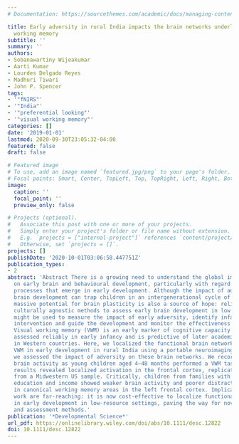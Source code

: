 ```yaml
---
# Documentation: https://sourcethemes.com/academic/docs/managing-content/

title: Early adversity in rural India impacts the brain networks underlying visual
  working memory
subtitle: ''
summary: ''
authors:
- Sobanawartiny Wijeakumar
- Aarti Kumar
- Lourdes Delgado Reyes
- Madhuri Tiwari
- John P. Spencer
tags:
- '"fNIRS"'
- '"India"'
- '"preferential looking"'
- '"visual working memory"'
categories: []
date: '2019-01-01'
lastmod: 2020-09-30T23:05:32-04:00
featured: false
draft: false

# Featured image
# To use, add an image named `featured.jpg/png` to your page's folder.
# Focal points: Smart, Center, TopLeft, Top, TopRight, Left, Right, BottomLeft, Bottom, BottomRight.
image:
  caption: ''
  focal_point: ''
  preview_only: false

# Projects (optional).
#   Associate this post with one or more of your projects.
#   Simply enter your project's folder or file name without extension.
#   E.g. `projects = ["internal-project"]` references `content/project/deep-learning/index.md`.
#   Otherwise, set `projects = []`.
projects: []
publishDate: '2020-10-01T03:06:58.447751Z'
publication_types:
- 2
abstract: 'Abstract There is a growing need to understand the global impact of poverty
  on early brain and behavioural development, particularly with regard to key cognitive
  processes that emerge in early development. Although the impact of adversity on
  brain development can trap children in an intergenerational cycle of poverty, the
  massive potential for brain plasticity is also a source of hope: reliable, accessible,
  culturally agnostic methods to assess early brain development in low resource settings
  might be used to measure the impact of early adversity, identify infants for timely
  intervention and guide the development and monitor the effectiveness of early interventions.
  Visual working memory (VWM) is an early marker of cognitive capacity that has been
  assessed reliably in early infancy and is predictive of later academic achievement
  in Western countries. Here, we localized the functional brain networks that underlie
  VWM in early development in rural India using a portable neuroimaging system, and
  we assessed the impact of adversity on these brain networks. We recorded functional
  brain activity as young children aged 4–48 months performed a VWM task. Brain imaging
  results revealed localized activation in the frontal cortex, replicating findings
  from a Midwestern US sample. Critically, children from families with low maternal
  education and income showed weaker brain activity and poorer distractor suppression
  in canonical working memory areas in the left frontal cortex. Implications of this
  work are far-reaching: it is now cost-effective to localize functional brain networks
  in early development in low-resource settings, paving the way for novel intervention
  and assessment methods.'
publication: '*Developmental Science*'
url_pdf: https://onlinelibrary.wiley.com/doi/abs/10.1111/desc.12822
doi: 10.1111/desc.12822
---
```

